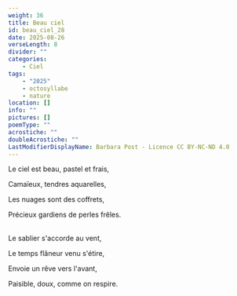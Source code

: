 ```yaml
---
weight: 36
title: Beau ciel
id: beau_ciel_28
date: 2025-08-26
verseLength: 8
divider: ""
categories:
    - Ciel
tags:
    - "2025"
    - octosyllabe
    - nature
location: []
info: ""
pictures: []
poemType: ""
acrostiche: ""
doubleAcrostiche: ""
LastModifierDisplayName: Barbara Post - Licence CC BY-NC-ND 4.0
---
```

Le ciel est beau, pastel et frais,

Camaïeux, tendres aquarelles,

Les nuages sont des coffrets,

Précieux gardiens de perles frêles.

 \
Le sablier s'accorde au vent,

Le temps flâneur venu s'étire,

Envoie un rêve vers l'avant,

Paisible, doux, comme on respire.
